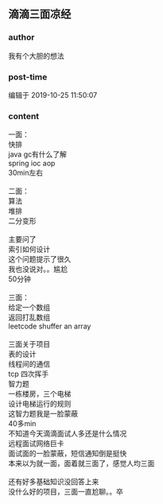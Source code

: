 ## 滴滴三面凉经
### author 
我有个大胆的想法
### post-time 

编辑于  2019-10-25 11:50:07
### content 
<div class="post-topic-des nc-post-content">
 <div>
  一面：
 </div>
 <div>
  快排
 </div>
 <div>
  java gc有什么了解
 </div>
 <div>
  spring ioc aop
 </div>
 <div>
  30min左右
 </div>
 <div>
  <br/>
 </div>
 <div>
  二面：
 </div>
 <div>
  算法
 </div>
 <div>
  堆排
 </div>
 <div>
  二分变形
 </div>
 <div>
  <br/>
 </div>
 <div>
  主要问了
 </div>
 <div>
  索引如何设计
 </div>
 <div>
  这个问题提示了很久
 </div>
 <div>
  我也没说对。。尴尬
 </div>
 <div>
  50分钟
 </div>
 <div>
  <br/>
 </div>
 <div>
  三面：
 </div>
 <div>
  给定一个数组
 </div>
 <div>
  返回打乱数组
 </div>
 <div>
  leetcode shuffer an array
 </div>
 <div>
  <br/>
 </div>
 <div>
  三面关于项目
 </div>
 <div>
  表的设计
 </div>
 <div>
  线程间的通信
 </div>
 <div>
  tcp 四次挥手
 </div>
 <div>
  智力题
 </div>
 <div>
  一栋楼房，三个电梯
 </div>
 <div>
  设计电梯运行的规则
 </div>
 <div>
  这智力题我是一脸蒙蔽
 </div>
 <div>
  40多min
 </div>
 <div>
  不知道今天滴滴面试人多还是什么情况
 </div>
 <div>
  远程面试网络巨卡
 </div>
 <div>
  面试面的一脸蒙蔽，短信通知倒是挺快
 </div>
 <div>
  本来以为就一面，面着就三面了，感觉人均三面
 </div>
 <div>
  <br/>
 </div>
 <div>
  还有好多基础知识没回答上来
 </div>
 <div>
  没什么好的项目，三面一直尬聊。。卒
 </div>
 <div>
  <br/>
 </div>
 <div>
  <br/>
 </div>
 <div>
  <br/>
 </div>
</div>
